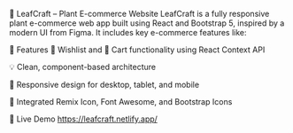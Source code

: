 🌿 LeafCraft – Plant E-commerce Website
LeafCraft is a fully responsive plant e-commerce web app built using React and Bootstrap 5, inspired by a modern UI from Figma.
It includes key e-commerce features like:

🚀 Features
🌱 Wishlist and 🛒 Cart functionality using React Context API

💡 Clean, component-based architecture

📱 Responsive design for desktop, tablet, and mobile

🎨 Integrated Remix Icon, Font Awesome, and Bootstrap Icons

🔗 Live Demo
https://leafcraft.netlify.app/